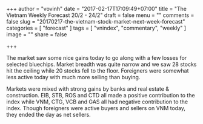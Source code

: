 +++
author = "vovinh"
date = "2017-02-17T17:09:49+07:00"
title = "The Vietnam Weekly Forecast 20/2 - 24/2"
draft = false
menu = ""
comments = false
slug = "20170217-the-vietnam-stock-market-next-week-forecast"
categories = [
	"forecast"
]
tags = [
  "vnindex", "commentary", "weekly"
]
image = ""
share = false

+++

The market saw some nice gains today to go along with a few losses for selected bluechips. Market breadth was quite narrow and we saw 28 stocks hit the ceiling while 20 stocks fell to the floor. Foreigners were somewhat less active today with much more selling than buying.

<!--more-->

Markets were mixed with strong gains by banks and real estate & construction. EIB, STB, ROS and CTD all made a positive contribution to the index while VNM, CTG, VCB and GAS all had negative contribution to the index. Though foreigners were active buyers and sellers on VNM today, they ended the day as net sellers.